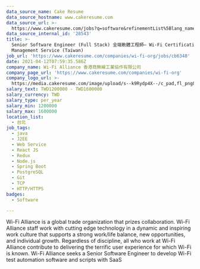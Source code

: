 ```yaml
---
data_source_name: Cake Resume
data_source_hostname: www.cakeresume.com
data_source_url: >-
  https://www.cakeresume.com/jobs?q=software&refinementList%5Blang_name%5D%5B0%5D=English&refinementList%5Bsalary_type%5D=per_year&range%5Bsalary_range%5D%5Bmin%5D=1000000&page=2
data_source_internal_id: '28543'
title: >-
  Senior Software Engineer (Full Stack) 全端軟體工程師– Wi-Fi Certification Test
  Management Service (Taiwan)
job_url: 'https://www.cakeresume.com/companies/wi-fi-org/jobs/cb6348'
date: 2021-04-12T07:59:35.586Z
company_name: Wi-Fi Alliance 香港商無線工業協作有限公司
company_page_url: 'https://www.cakeresume.com/companies/wi-fi-org'
company_logo_url: >-
  https://media.cakeresume.com/image/upload/s--k9Rydp4X--/c_pad,fl_png8,h_200,w_200/v1588665521/ou0xvhjzjbqxyxmgmyp7.png
salary_text: TWD1200000 - TWD1600000
salary_currency: TWD
salary_type: per_year
salary_min: 1200000
salary_max: 1600000
location_list:
  - 台北
job_tags:
  - java
  - J2EE
  - Web Service
  - React JS
  - Redux
  - Node.js
  - Spring Boot
  - PostgreSQL
  - Git
  - TCP
  - HTTP/HTTPS
badges:
  - Software

---
```


Wi-Fi Alliance is a global trade organization that prizes collaboration. Wi-Fi Alliance staff work with cutting edge technology in a dynamic and inspiring work culture that supports a strong work/life balance, new opportunities, and individual growth. Regardless of discipline, all who work at Wi-Fi Alliance contribute to delivering the terrific user experience for which Wi-Fi is known. Wi-Fi Alliance seeks a Senior Software Engineer to develop Wi-Fi test automation software and scripts with SaaS